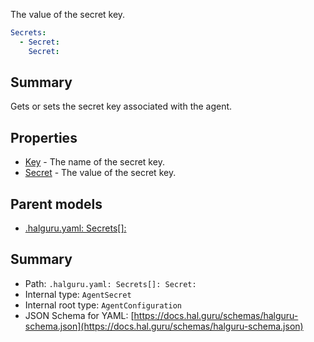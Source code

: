 <!--
title: Secret
description: The value of the secret key.
version: DEBUG
generated: true
date: 2025-04-06
node: This file is generated by the command-line program: `halguru manual --generate-docs`
-->


The value of the secret key.

```yaml
Secrets:
  - Secret:
    Secret:
```

## Summary

Gets or sets the secret key associated with the agent.

## Properties

* [Key]((halguru)-secrets-list-key.md) - The name of the secret key.
* [Secret]((halguru)-secrets-list-secret.md) - The value of the secret key.

## Parent models

* [.halguru.yaml: Secrets[]:]((halguru)-secrets-list.md)
## Summary

* Path: `.halguru.yaml: Secrets[]: Secret:`
* Internal type: `AgentSecret`
* Internal root type: `AgentConfiguration`
* JSON Schema for YAML: [https://docs.hal.guru/schemas/halguru-schema.json](https://docs.hal.guru/schemas/halguru-schema.json)
